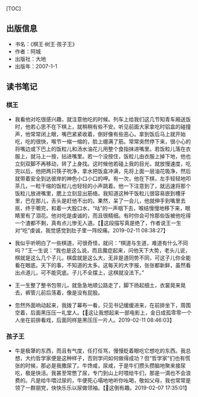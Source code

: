 [TOC]
## 出版信息  
- 书名：《棋王·树王·孩子王》  
- 作者：阿城
- 出版社：大地
- 出版年：2007-1-1

## 读书笔记

### 棋王

- 我看他对吃很感兴趣，就注意他吃的时候。列车上给我们这几节知青车厢送饭时，他若心思不在下棋上，就稍稍有些不安。听见前面大家拿吃时铝盒的碰撞声，他常常闭上眼，嘴巴紧紧收着，倒好像有些恶心。拿到饭后马上就开始吃，吃的很快，喉节一缩一缩的，脸上绷满了筋。常常突然停下来，很小心的将嘴边或下巴上的饭粒儿和汤水油花儿用整个食指抹进嘴里。若饭粒儿落在衣服上，就马上一按，拈进嘴里。若一个没按住，饭粒儿由衣服上掉下地，他也立刻双脚不再移动，转了上身找。这时候他若碰上我的目光，就放慢速度，吃完以后，他把两只筷子吮净，拿水把饭盒冲满，先将上面一层油花吸净，然后就带着安全到达彼岸的神色小口小口的呷。有一次，他在下棋，左手轻轻地叩茶几，一粒干缩的饭粒儿也轻轻的小声跳着。他一下注意到了，就迅速将那个饭粒儿放进嘴里，腮上立刻显出筋络。我知道这种干饭粒儿很容易嵌到槽牙里，巴在那儿，舌头是赶他不出的。果然，呆了一会儿，他就伸手到嘴里去抠，终于嚼完，和着一大股口水，“咕”的一声咽下去，喉结慢慢地移下来，眼睛里有了泪花。他对吃是虔诚的，而且很精细。有时你会可怜那些饭被他吃得一个渣都不剩，真有点儿惨无人道。【🤔这段描写真是绝了，作者说王一生对“吃”虔诚，我觉感觉到肚子里一阵绞痛。2019-02-11 08:38:27】

- 我似乎听明白了一些棋道，可很奇怪，就问：“棋道与生道，难道有什么不同吗？”王一生说：“我也是这么说，而且魔症起来，问他天下大势，老头儿说，棋就是这么几个子儿，棋盘就是这么大，无非是道同势不同，可这子儿你全能看在眼底。天下的事，不知道的太多。这每天的大字报，张张都新鲜，虽然看出点道儿，可不能究底。子儿不全摆上，这棋就没法下。”

- 王一生整了整书包带儿，就急急地顺公路走了，脚下扬起细土，衣裳晃来晃去，裤管儿前后荡着，像是没有屁股。

- 忽然外面响动起来，我拨了幕布一看，只见书记缓缓进来，在前排坐下，周围空着，后面黑压压一礼堂人。【🤔这让我想起来一部电影上，金日成孤零零一个人坐在前排看戏，后面同样是黑压压一片人。2019-02-11 08:46:03】

### 孩子王
- 牛是极犟的东西，而且有气度，任打任骂，慢慢眨着眼吃它想吃的东西。我总想，大约哲学家便是这种样子，否则学问如何做得成功？但“哲学家”们也有慌张的时候，那必是我撒尿了。牛馋咸，尿咸，于是牛们攒头攒脑地聚来接尿吃，极是快活。我甚至常憋了尿，专门到山上时喂给牛们，那是一滴也不会浪费的。凡是给牛喂过尿的，牛便死心塌地地听你吆喝，敬如父母，我也常常是领了一群朋党，快快乐乐以尿做领袖。【🤔这倒有趣。2019-02-07 17:35:01】